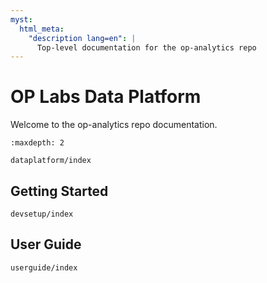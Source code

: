 ```yaml
---
myst:
  html_meta:
    "description lang=en": |
      Top-level documentation for the op-analytics repo
---
```


# OP Labs Data Platform

Welcome to the op-analytics repo documentation.

```{toctree}
:maxdepth: 2

dataplatform/index
```


## Getting Started

```{toctree}
devsetup/index
```


## User Guide

```{toctree}
userguide/index
```
